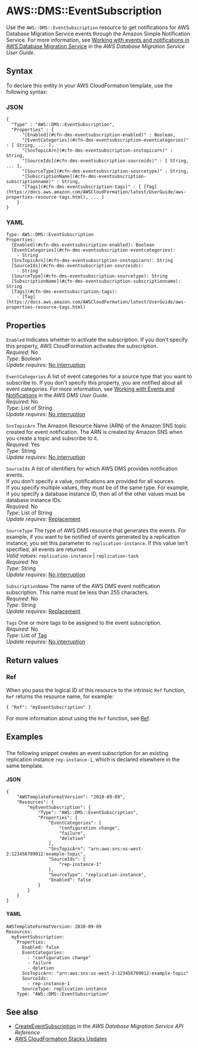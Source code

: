 # AWS::DMS::EventSubscription<a name="aws-resource-dms-eventsubscription"></a>

Use the `AWS::DMS::EventSubscription` resource to get notifications for AWS Database Migration Service events through the Amazon Simple Notification Service\. For more information, see [Working with events and notifications in AWS Database Migration Service](https://docs.aws.amazon.com/dms/latest/userguide/CHAP_Events.html) in the _AWS Database Migration Service User Guide_\.

## Syntax<a name="aws-resource-dms-eventsubscription-syntax"></a>

To declare this entity in your AWS CloudFormation template, use the following syntax:

### JSON<a name="aws-resource-dms-eventsubscription-syntax.json"></a>

```
{
  "Type" : "AWS::DMS::EventSubscription",
  "Properties" : {
      "[Enabled](#cfn-dms-eventsubscription-enabled)" : Boolean,
      "[EventCategories](#cfn-dms-eventsubscription-eventcategories)" : [ String, ... ],
      "[SnsTopicArn](#cfn-dms-eventsubscription-snstopicarn)" : String,
      "[SourceIds](#cfn-dms-eventsubscription-sourceids)" : [ String, ... ],
      "[SourceType](#cfn-dms-eventsubscription-sourcetype)" : String,
      "[SubscriptionName](#cfn-dms-eventsubscription-subscriptionname)" : String,
      "[Tags](#cfn-dms-eventsubscription-tags)" : [ [Tag](https://docs.aws.amazon.com/AWSCloudFormation/latest/UserGuide/aws-properties-resource-tags.html), ... ]
    }
}
```

### YAML<a name="aws-resource-dms-eventsubscription-syntax.yaml"></a>

```
Type: AWS::DMS::EventSubscription
Properties:
  [Enabled](#cfn-dms-eventsubscription-enabled): Boolean
  [EventCategories](#cfn-dms-eventsubscription-eventcategories):
    - String
  [SnsTopicArn](#cfn-dms-eventsubscription-snstopicarn): String
  [SourceIds](#cfn-dms-eventsubscription-sourceids):
    - String
  [SourceType](#cfn-dms-eventsubscription-sourcetype): String
  [SubscriptionName](#cfn-dms-eventsubscription-subscriptionname): String
  [Tags](#cfn-dms-eventsubscription-tags):
    - [Tag](https://docs.aws.amazon.com/AWSCloudFormation/latest/UserGuide/aws-properties-resource-tags.html)
```

## Properties<a name="aws-resource-dms-eventsubscription-properties"></a>

`Enabled` <a name="cfn-dms-eventsubscription-enabled"></a>
Indicates whether to activate the subscription\. If you don't specify this property, AWS CloudFormation activates the subscription\.  
_Required_: No  
_Type_: Boolean  
_Update requires_: [No interruption](https://docs.aws.amazon.com/AWSCloudFormation/latest/UserGuide/using-cfn-updating-stacks-update-behaviors.html#update-no-interrupt)

`EventCategories` <a name="cfn-dms-eventsubscription-eventcategories"></a>
A list of event categories for a source type that you want to subscribe to\. If you don't specify this property, you are notified about all event categories\. For more information, see [ Working with Events and Notifications](https://docs.aws.amazon.com/dms/latest/userguide/CHAP_Events.html) in the _AWS DMS User Guide_\.  
_Required_: No  
_Type_: List of String  
_Update requires_: [No interruption](https://docs.aws.amazon.com/AWSCloudFormation/latest/UserGuide/using-cfn-updating-stacks-update-behaviors.html#update-no-interrupt)

`SnsTopicArn` <a name="cfn-dms-eventsubscription-snstopicarn"></a>
The Amazon Resource Name \(ARN\) of the Amazon SNS topic created for event notification\. The ARN is created by Amazon SNS when you create a topic and subscribe to it\.  
_Required_: Yes  
_Type_: String  
_Update requires_: [No interruption](https://docs.aws.amazon.com/AWSCloudFormation/latest/UserGuide/using-cfn-updating-stacks-update-behaviors.html#update-no-interrupt)

`SourceIds` <a name="cfn-dms-eventsubscription-sourceids"></a>
A list of identifiers for which AWS DMS provides notification events\.  
If you don't specify a value, notifications are provided for all sources\.  
If you specify multiple values, they must be of the same type\. For example, if you specify a database instance ID, then all of the other values must be database instance IDs\.  
_Required_: No  
_Type_: List of String  
_Update requires_: [Replacement](https://docs.aws.amazon.com/AWSCloudFormation/latest/UserGuide/using-cfn-updating-stacks-update-behaviors.html#update-replacement)

`SourceType` <a name="cfn-dms-eventsubscription-sourcetype"></a>
The type of AWS DMS resource that generates the events\. For example, if you want to be notified of events generated by a replication instance, you set this parameter to `replication-instance`\. If this value isn't specified, all events are returned\.  
_Valid values_: `replication-instance` \| `replication-task`  
_Required_: No  
_Type_: String  
_Update requires_: [No interruption](https://docs.aws.amazon.com/AWSCloudFormation/latest/UserGuide/using-cfn-updating-stacks-update-behaviors.html#update-no-interrupt)

`SubscriptionName` <a name="cfn-dms-eventsubscription-subscriptionname"></a>
The name of the AWS DMS event notification subscription\. This name must be less than 255 characters\.  
_Required_: No  
_Type_: String  
_Update requires_: [Replacement](https://docs.aws.amazon.com/AWSCloudFormation/latest/UserGuide/using-cfn-updating-stacks-update-behaviors.html#update-replacement)

`Tags` <a name="cfn-dms-eventsubscription-tags"></a>
One or more tags to be assigned to the event subscription\.  
_Required_: No  
_Type_: List of [Tag](https://docs.aws.amazon.com/AWSCloudFormation/latest/UserGuide/aws-properties-resource-tags.html)  
_Update requires_: [No interruption](https://docs.aws.amazon.com/AWSCloudFormation/latest/UserGuide/using-cfn-updating-stacks-update-behaviors.html#update-no-interrupt)

## Return values<a name="aws-resource-dms-eventsubscription-return-values"></a>

### Ref<a name="aws-resource-dms-eventsubscription-return-values-ref"></a>

When you pass the logical ID of this resource to the intrinsic `Ref` function, `Ref` returns the resource name, for example:

`{ "Ref": "myEventSubscription" }`

For more information about using the `Ref` function, see [Ref](https://docs.aws.amazon.com/AWSCloudFormation/latest/UserGuide/intrinsic-function-reference-ref.html)\.

## Examples<a name="aws-resource-dms-eventsubscription--examples"></a>

### <a name="aws-resource-dms-eventsubscription--examples--"></a>

The following snippet creates an event subscription for an existing replication instance `rep-instance-1`, which is declared elsewhere in the same template\.

#### JSON<a name="aws-resource-dms-eventsubscription--examples----json"></a>

```
{
    "AWSTemplateFormatVersion": "2010-09-09",
    "Resources": {
        "myEventSubscription": {
            "Type": "AWS::DMS::EventSubscription",
            "Properties": {
                "EventCategories": [
                    "configuration change",
                    "failure",
                    "deletion"
                ],
                "SnsTopicArn": "arn:aws:sns:us-west-2:123456789012:example-topic",
                "SourceIds": [
                    "rep-instance-1"
                ],
                "SourceType": "replication-instance",
                "Enabled": false
            }
        }
    }
}
```

#### YAML<a name="aws-resource-dms-eventsubscription--examples----yaml"></a>

```
AWSTemplateFormatVersion: 2010-09-09
Resources:
  myEventSubscription:
    Properties:
      Enabled: false
      EventCategories:
        - "configuration change"
        - failure
        - deletion
      SnsTopicArn: "arn:aws:sns:us-west-2:123456789012:example-topic"
      SourceIds:
        - rep-instance-1
      SourceType: replication-instance
    Type: "AWS::DMS::EventSubscription"
```

## See also<a name="aws-resource-dms-eventsubscription--seealso"></a>

- [ CreateEventSubscription](https://docs.aws.amazon.com/dms/latest/APIReference/API_CreateEventSubscription.html) in the _AWS Database Migration Service API Reference_
- [AWS CloudFormation Stacks Updates](https://docs.aws.amazon.com/AWSCloudFormation/latest/UserGuide/using-cfn-updating-stacks.html)
